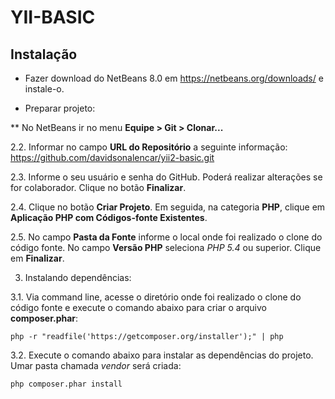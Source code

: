 # YII-BASIC

## Instalação

* Fazer download do NetBeans 8.0 em https://netbeans.org/downloads/ e instale-o.

* Preparar projeto:

** No NetBeans ir no menu **Equipe > Git > Clonar...**

2.2. Informar no campo **URL do Repositório** a seguinte informação: https://github.com/davidsonalencar/yii2-basic.git

2.3. Informe o seu usuário e senha do GitHub. Poderá realizar alterações se for colaborador. Clique no botão **Finalizar**.

2.4. Clique no botão **Criar Projeto**. Em seguida, na categoria **PHP**, clique em **Aplicação PHP com Códigos-fonte Existentes**. 

2.5. No campo **Pasta da Fonte** informe o local onde foi realizado o clone do código fonte. No campo **Versão PHP** seleciona *PHP 5.4* ou superior. Clique em **Finalizar**.

3. Instalando dependências:

3.1. Via command line, acesse o diretório onde foi realizado o clone do código fonte e execute o comando abaixo para criar o arquivo **composer.phar**: 
```
php -r "readfile('https://getcomposer.org/installer');" | php
```

3.2. Execute o comando abaixo para instalar as dependências do projeto. Umar pasta chamada *vendor* será criada:
```
php composer.phar install
```
